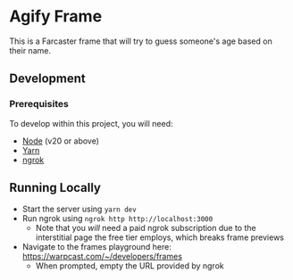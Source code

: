 # Agify Frame

This is a Farcaster frame that will try to guess someone's age based on their name.

## Development

### Prerequisites

To develop within this project, you will need:

* [Node](https://nodejs.org/en/download) (v20 or above)
* [Yarn](https://yarnpkg.com/getting-started/install)
* [ngrok](https://download.ngrok.com/downloads/)

## Running Locally

* Start the server using `yarn dev`
* Run ngrok using `ngrok http http://localhost:3000`
  * Note that you *will* need a paid ngrok subscription due to the interstitial page the free tier employs, which breaks frame previews
* Navigate to the frames playground here: https://warpcast.com/~/developers/frames
  * When prompted, empty the URL provided by ngrok